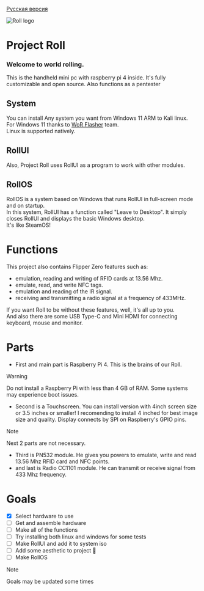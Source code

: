 [Русская версия](https://github.com/wohdek21/Project-Roll/blob/main/READMErus.md)

![Roll logo](https://github.com/wohdek21/Project-Roll/blob/main/Assets/Img/logo.jpeg)  
  
# Project Roll
### Welcome to world rolling.
This is the handheld mini pc with raspberry pi 4 inside. It's fully customizable and open source. Also functions as a pentester

## System
You can install Any system you want from Windows 11 ARM to Kali linux.          
For Windows 11 thanks to [WoR Flasher](github.com/Botspot/wor-flasher) team.           
Linux is supported natively.            

## RollUI
Also, Project Roll uses RollUI as a program to work with other modules.  

## RollOS
RollOS is a system based on Windows that runs RollUI in full-screen mode and on startup.    
In this system, RollUI has a function called "Leave to Desktop". It simply closes RollUI and displays the basic Windows desktop.     
It's like SteamOS!    

# Functions
This project also contains Flipper Zero features such as:

- emulation, reading and writing of RFID cards at 13.56 Mhz.
- emulate, read, and write NFC tags.
- emulation and reading of the IR signal.
- receiving and transmitting a radio signal at a frequency of 433MHz.

If you want Roll to be without these features, well, it's all up to you.   
And also there are some USB Type-C and Mini HDMI for connecting keyboard, mouse and monitor.   

# Parts
- First and main part is Raspberry Pi 4. This is the brains of our Roll.
> [!WARNING]
> Do not install a Raspberry Pi with less than 4 GB of RAM. Some systems may experience boot issues.
- Second is a Touchscreen. You can install version with 4inch screen size or 3.5 inches or smaller! I recomending to install 4 inched for best image size and quality. Display connects by SPI on Raspberry's GPIO pins.
> [!NOTE]
> Next 2 parts are not necessary.
- Third is PN532 module. He gives you powers to emulate, write and read 13.56 Mhz RFID card and NFC points.  
- and last is Radio CC1101 module. He can transmit or receive signal from 433 Mhz frequency.  

# Goals
- [x] Select hardware to use
- [ ] Get and assemble hardware
- [ ] Make all of the functions
- [ ] Try installing both linux and windows for some tests
- [ ] Make RollUI and add it to system iso
- [ ] Add some aesthetic to project 🤩
- [ ] Make RollOS
> [!NOTE]
> Goals may be updated some times
